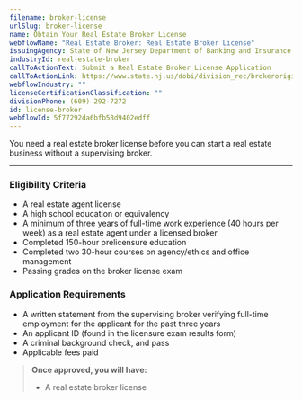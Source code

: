 ```yaml
---
filename: broker-license
urlSlug: broker-license
name: Obtain Your Real Estate Broker License
webflowName: "Real Estate Broker: Real Estate Broker License"
issuingAgency: State of New Jersey Department of Banking and Insurance Real Estate Commission
industryId: real-estate-broker
callToActionText: Submit a Real Estate Broker License Application
callToActionLink: https://www.state.nj.us/dobi/division_rec/brokeroriginalapplication.htm
webflowIndustry: ""
licenseCertificationClassification: ""
divisionPhone: (609) 292-7272
id: license-broker
webflowId: 5f77292da6bfb58d9402edff
---
```

You need a real estate broker license before you can start a real estate business without a supervising broker.

- - -

### Eligibility Criteria

* A real estate agent license
* A high school education or equivalency
* A minimum of three years of full-time work experience (40 hours per week) as a real estate agent under a licensed broker
* Completed 150-hour prelicensure education
* Completed two 30-hour courses on agency/ethics and office management
* Passing grades on the broker license exam

### Application Requirements

* A written statement from the supervising broker verifying full-time employment for the applicant for the past three years
* An applicant ID (found in the licensure exam results form)
* A criminal background check, and pass
* Applicable fees paid

> **Once approved, you will have:**
>
> * A real estate broker license
